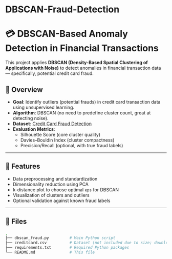 # DBSCAN-Fraud-Detection
# 💳 DBSCAN-Based Anomaly Detection in Financial Transactions

This project applies **DBSCAN (Density-Based Spatial Clustering of Applications with Noise)** to detect anomalies in financial transaction data — specifically, potential credit card fraud.

## 📌 Overview

- **Goal**: Identify outliers (potential frauds) in credit card transaction data using unsupervised learning.
- **Algorithm**: DBSCAN (no need to predefine cluster count, great at detecting noise).
- **Dataset**: [Credit Card Fraud Detection](https://www.kaggle.com/datasets/mlg-ulb/creditcardfraud)  
- **Evaluation Metrics**:
  - Silhouette Score (core cluster quality)
  - Davies–Bouldin Index (cluster compactness)
  - Precision/Recall (optional, with true fraud labels)

---

## 🧪 Features

- Data preprocessing and standardization
- Dimensionality reduction using PCA
- k-distance plot to choose optimal `eps` for DBSCAN
- Visualization of clusters and outliers
- Optional validation against known fraud labels

---

## 📁 Files

```bash
.
├── dbscan_fraud.py         # Main Python script
├── creditcard.csv          # Dataset (not included due to size; download from Kaggle)
├── requirements.txt        # Required Python packages
└── README.md               # This file
